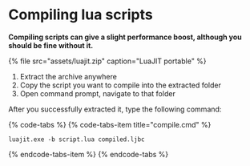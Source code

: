 # Compiling lua scripts

**Compiling scripts can give a slight performance boost, although you should be fine without it.**

{% file src="assets/luajit.zip" caption="LuaJIT portable" %}

1. Extract the archive anywhere
2. Copy the script you want to compile into the extracted folder
3. Open command prompt, navigate to that folder

After you successfully extracted it, type the following command:

{% code-tabs %}
{% code-tabs-item title="compile.cmd" %}
```text
luajit.exe -b script.lua compiled.ljbc
```
{% endcode-tabs-item %}
{% endcode-tabs %}
